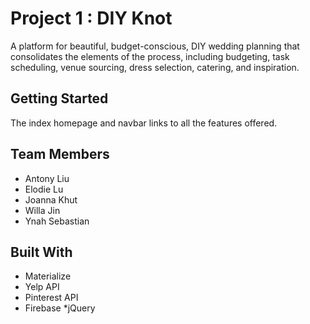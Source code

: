 # Project 1 : DIY Knot
A platform for beautiful, budget-conscious, DIY wedding planning that consolidates the elements of the process, including budgeting, task scheduling, venue sourcing, dress selection, catering, and inspiration.
## Getting Started 
The index homepage and navbar links to all the features offered.
## Team Members
* Antony Liu 
* Elodie Lu 
* Joanna Khut 
* Willa Jin  
* Ynah Sebastian
## Built With
* Materialize
* Yelp API
* Pinterest API
* Firebase
*jQuery
